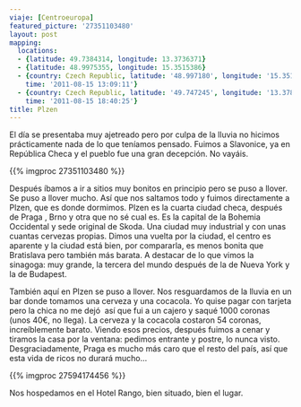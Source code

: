 ```yaml
---
viaje: [Centroeuropa]
featured_picture: '27351103480'
layout: post
mapping:
  locations:
  - {latitude: 49.7384314, longitude: 13.3736371}
  - {latitude: 48.9975355, longitude: 15.3515386}
  - {country: Czech Republic, latitude: '48.997180', longitude: '15.351903', place: Slavonice,
    time: '2011-08-15 13:09:11'}
  - {country: Czech Republic, latitude: '49.747245', longitude: '13.378498', place: Pilsen,
    time: '2011-08-15 18:40:25'}
title: Plzen
---
```

El día se presentaba muy ajetreado pero por culpa de la lluvia no hicimos prácticamente nada de lo que teníamos pensado. Fuimos a Slavonice, ya en República Checa y el pueblo fue una gran decepción. No vayáis.

{{% imgproc 27351103480 %}}

Después íbamos a ir a sitios muy bonitos en principio pero se puso a llover. Se puso a llover mucho. Así que nos saltamos todo y fuimos directamente a Plzen, que es donde dormimos. Plzen es la cuarta ciudad checa, después de Praga , Brno y otra que no sé cual es. Es la capital de la Bohemia Occidental y sede original de Skoda. Una ciudad muy industrial y con unas cuantas cervezas propias. Dimos una vuelta por la ciudad, el centro es aparente y la ciudad está bien, por compararla, es menos bonita que Bratislava pero también más barata. A destacar de lo que vimos la sinagoga: muy grande, la tercera del mundo después de la de Nueva York y la de Budapest.

También aquí en Plzen se puso a llover. Nos resguardamos de la lluvia en un bar donde tomamos una cerveza y una cocacola. Yo quise pagar con tarjeta pero la chica no me dejó  así que fui a un cajero y saqué 1000 coronas (unos 40€, no llega). La cerveza y la cocacola costaron 54 coronas, increíblemente barato. Viendo esos precios, después fuimos a cenar y tiramos la casa por la ventana: pedimos entrante y postre, lo nunca visto. Desgraciadamente, Praga es mucho más caro que el resto del país, así que esta vida de ricos no durará mucho...

{{% imgproc 27594174456 %}}

Nos hospedamos en el Hotel Rango, bien situado, bien el lugar.